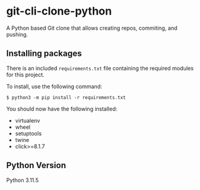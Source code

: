 # git-cli-clone-python
A Python based Git clone that allows creating repos, commiting, and pushing.

## Installing packages
There is an included `requirements.txt` file containing the required modules for this project.

To install, use the following command:
```
$ python3 -m pip install -r requirements.txt
```
You should now have the following installed:
- virtualenv
- wheel
- setuptools
- twine
- click>=8.1.7

## Python Version
Python 3.11.5
